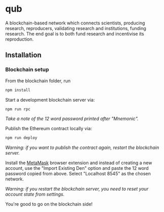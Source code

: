 # qub

A blockchain-based network which connects scientists, producing research, reproducers, validating research and institutions, funding research. The end goal is to both fund research and incentivise its reproduction.

## Installation

### Blockchain setup

From the blockchain folder, run
```bash
npm install
```

Start a development blockchain server via:
```bash
npm run rpc
```

*Take a note of the 12 word password printed after "Mnemonic".*

Publish the Ethereum contract locally via:
```bash
npm run deploy
```

*Warning: if you want to publish the contract again, restart the blockchain server.*

Install the [MetaMask](https://metamask.io/) browser extension and instead of creating a new account, use the "Import Existing Den" option and paste the 12 word password copied from above. Select "Localhost 8545" as the chosen network.

*Warning: if you restart the blockchain server, you need to reset your account state from settings.*

You're good to go on the blockchain side!
